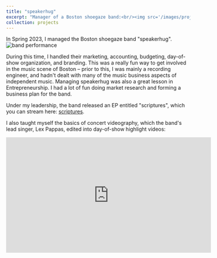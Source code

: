 ```yaml
---
title: "speakerhug"
excerpt: "Manager of a Boston shoegaze band:<br/><img src='/images/projects/sphug_2.PNG'>"
collection: projects
---
```


In Spring 2023, I managed the Boston shoegaze band "speakerhug".
![band performance]("/images/projects/full_band.png")

During this time, I handled their marketing, accounting, budgeting, day-of-show organization, and branding.
This was a really fun way to get involved in the music scene of Boston – prior to this, I was mainly a recording engineer, and hadn't dealt with many of the music business aspects of independent music.
Managing speakerhug was also a great lesson in Entrepreneurship.
I had a lot of fun doing market research and forming a business plan for the band.


Under my leadership, the band released an EP entitled "scriptures", which you can stream here: [scriptures](https://open.spotify.com/album/1OEowPnZM0nfwbsvfS7k4u?si=Lqzz6lyKR6mHfv-8YTP5pw).


I also taught myself the basics of concert videography, which the band's lead singer, Lex Pappas, edited into day-of-show highlight videos:

<iframe width="560" height="315" src="https://www.youtube.com/embed/CoM_PE8Yvuo?si=9AZ8IIxFIvnbcv3R" title="YouTube video player" frameborder="0" allow="accelerometer; autoplay; clipboard-write; encrypted-media; gyroscope; picture-in-picture; web-share" allowfullscreen></iframe>
